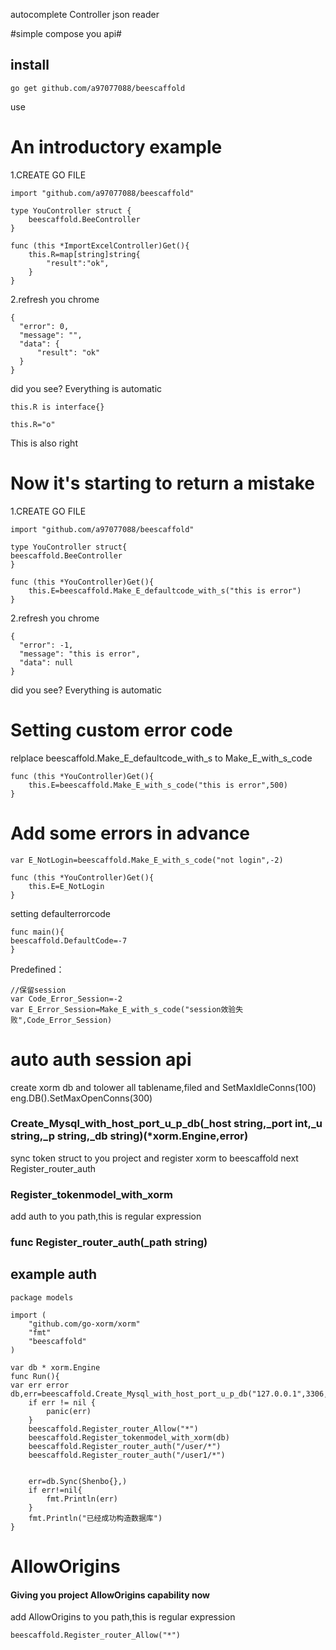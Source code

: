 autocomplete Controller json reader

#simple compose you api#

## install ##

    go get github.com/a97077088/beescaffold



use

# An introductory example #


1.CREATE GO FILE  

    import "github.com/a97077088/beescaffold"
    
    type YouController struct {
    	beescaffold.BeeController
    }
    
    func (this *ImportExcelController)Get(){
        this.R=map[string]string{
            "result":"ok",
        }
    }
    
2.refresh you chrome

    {
      "error": 0,
      "message": "",
      "data": {
          "result": "ok"
      }
    }
    
did you see? Everything is automatic 

    this.R is interface{}
    
    this.R="o" 
    
This is also right


# Now it's starting to return a mistake #

1.CREATE GO FILE  

    import "github.com/a97077088/beescaffold"
    
    type YouController struct{
    beescaffold.BeeController
    }
    
    func (this *YouController)Get(){
       	this.E=beescaffold.Make_E_defaultcode_with_s("this is error")
    }

2.refresh you chrome
    
    {
      "error": -1,
      "message": "this is error",
      "data": null
    }

did you see? Everything is automatic 


# **Setting custom error code** #

relplace beescaffold.Make_E_defaultcode_with_s to Make_E_with_s_code

    func (this *YouController)Get(){
       	this.E=beescaffold.Make_E_with_s_code("this is error",500)
    }
    

# Add some errors in advance #

    var E_NotLogin=beescaffold.Make_E_with_s_code("not login",-2)
    
    func (this *YouController)Get(){
       	this.E=E_NotLogin
    }
    


setting defaulterrorcode 

    
    func main(){
    beescaffold.DefaultCode=-7
    }
    
    


Predefined：

    //保留session
    var Code_Error_Session=-2
    var E_Error_Session=Make_E_with_s_code("session效验失败",Code_Error_Session)



# auto auth session api #


create xorm db and tolower all tablename,filed and SetMaxIdleConns(100) eng.DB().SetMaxOpenConns(300)

### Create_Mysql_with_host_port_u_p_db(_host string,_port int,_u string,_p string,_db string)(*xorm.Engine,error) ###



sync token struct to you project and register xorm to beescaffold next Register_router_auth
### Register_tokenmodel_with_xorm ###




add auth to you path,this is regular expression
### func Register_router_auth(_path string) ###




## example auth ##


    package models
    
    import (
    	"github.com/go-xorm/xorm"
    	"fmt"
    	"beescaffold"
    )
    
    var db * xorm.Engine
    func Run(){
    var err error
	db,err=beescaffold.Create_Mysql_with_host_port_u_p_db("127.0.0.1",3306,"root","Aa1231231","N")
    	if err != nil {
    		panic(err)
    	}
        beescaffold.Register_router_Allow("*")
    	beescaffold.Register_tokenmodel_with_xorm(db)
    	beescaffold.Register_router_auth("/user/*")
    	beescaffold.Register_router_auth("/user1/*")
        
    
    	err=db.Sync(Shenbo{},)
    	if err!=nil{
    		fmt.Println(err)
    	}
    	fmt.Println("已经成功构造数据库")
    }


# AllowOrigins  #





#### Giving you project AllowOrigins capability now ####

add AllowOrigins to you path,this is regular expression

    beescaffold.Register_router_Allow("*")
